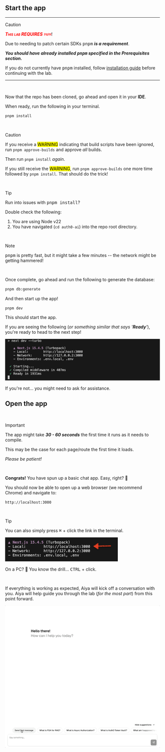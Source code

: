 ## Start the app

---
> [!CAUTION]
> <span style='color: red; font-variant: small-caps'>***This lab REQUIRES*** <kbd>pnpm</kbd></span>!
>
> Due to needing to patch certain SDKs <kbd>pnpm</kbd> ***is a requirement***.
>
> ***You should have already installed <kbd>pnpm</kbd> specified in the Prerequisites section.***
>
> If you do not currently have <kbd>pnpm</kbd> installed, follow [installation guide](https://pnpm.io/installation) before continuing with the lab.
---

<br>

Now that the repo has been cloned, go ahead and open it in your **IDE**.

When ready, run the following in your terminal.
```bash
pnpm install
```

<br>

> [!CAUTION]
> If you receive a <mark>WARNING</mark> indicating that build scripts have been ignored, run `pnpm approve-builds` and approve *all* builds.
>
> Then run `pnpm install` *again*.
>
> If you still receive the <mark>WARNING</mark>, run `pnpm approve-builds` one more time followed by `pnpm install`. That should do the trick!

<br>

> [!TIP]
> Run into issues with <kbd>pnpm install</kbd>?
>
> Double check the following:
> 1. You are using Node v22
> 2. You have navigated (`cd auth0-ai`) into the repo root directory.

<br>

> [!NOTE]
> <kbd>pnpm</kbd> is pretty fast, but it might take a few minutes -- the network might be getting hammered!

<br>

Once complete, go ahead and run the following to generate the database:

```bash
pnpm db:generate
```

And then start up the app!
```bash
pnpm dev
```

This should start the app.

If you are seeing the following (*or something similar that says '**Ready**'*), you're ready to head to the next step!

![Start App Command](./assets/images/pnpm-dev.png)

If you're not... you might need to ask for assistance.

## Open the app

<br>

> [!IMPORTANT]
> The app might take ***30 - 60 seconds*** the first time it runs as it needs to compile.
>
> This may be the case for each page/route the first time it loads.
>
> *Please be patient!*

<br>

**Congrats!** You have spun up a basic chat app. Easy, right? 🤣

You should now be able to open up a web browser (we recommend Chrome) and navigate to:
```
http://localhost:3000
```

<br>

> [!TIP]
> You can also simply press <kbd>⌘</kbd> + click the link in the terminal.
>
> ![Cmd+Click](./assets/images/pnpm-dev-link.png)
>
> On a PC? 🤨 You know the drill... <kbd>CTRL</kbd> + click.

<br>

If everything is working as expected, Aiya will kick off a conversation with you. Aiya will help guide you through the lab (*for the most part*) from this point forward.

![First Aiya message](./assets/images/the-bAInk-first-message.gif)
